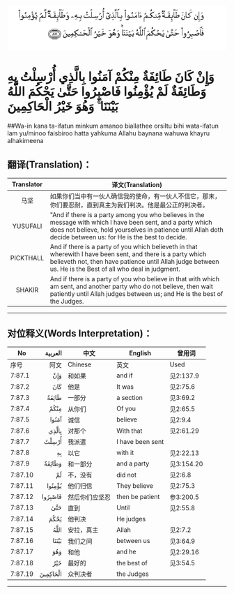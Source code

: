 ![007:087](images/007_087.gif)

# وَإِنْ كَانَ طَائِفَةٌ مِنْكُمْ آمَنُوا بِالَّذِي أُرْسِلْتُ بِهِ وَطَائِفَةٌ لَمْ يُؤْمِنُوا فَاصْبِرُوا حَتَّىٰ يَحْكُمَ اللَّهُ بَيْنَنَا ۚ وَهُوَ خَيْرُ الْحَاكِمِينَ 

##Wa-in kana ta-ifatun minkum amanoo biallathee orsiltu bihi wata-ifatun lam yu/minoo faisbiroo hatta yahkuma Allahu baynana wahuwa khayru alhakimeena 

## 翻译(Translation)：

| Translator | 译文(Translation)                                            |
| :--------: | ------------------------------------------------------------ |
|    马坚    | 如果你们当中有一伙人确信我的使命，有一伙人不信它，那末，你们要忍耐，直到真主为我们判决。他是最公正的判决者。 |
|  YUSUFALI  | "And if there is a party among you who believes in the message with which I have been sent, and a party which does not believe, hold yourselves in patience until Allah doth decide between us: for He is the best to decide. |
| PICKTHALL  | And if there is a party of you which believeth in that wherewith I have been sent, and there is a party which believeth not, then have patience until Allah judge between us. He is the Best of all who deal in judgment. |
|   SHAKIR   | And if there is a party of you who believe in that with which am sent, and another party who do not believe, then wait patiently until Allah judges between us; and He is the best of the Judges. |

---

## 对位释义(Words Interpretation)：

| No   | العربية | 中文    | English | 曾用词 |
| ---- | ------: | ------- | ------- | ------ |
| 序号 |    阿文 | Chinese | 英文    | Used   |
| 7:87.1  | وَإِنْ      | 和如果         | and if           | 见2:137.9  |
| 7:87.2  | كَانَ      | 他是           | It was           | 见2:75.6   |
| 7:87.3  | طَائِفَةٌ    | 一部分         | a section        | 见3:69.2   |
| 7:87.4  | مِنْكُمْ     | 从你们         | Of you           | 见2:65.5   |
| 7:87.5  | آمَنُوا    | 诚信           | believe          | 见2:9.4    |
| 7:87.6  | بِالَّذِي    | 对那个         | With that        | 见2:61.29  |
| 7:87.7  | أُرْسِلْتُ    | 我派遣         | I have been sent |            |
| 7:87.8  | بِهِ       | 以它           | with it          | 见2:22.13  |
| 7:87.9  | وَطَائِفَةٌ   | 和一部分       | and a party      | 见3:154.20 |
| 7:87.10 | لَمْ       | 不，没有       | did not          | 见2:6.8    |
| 7:87.11 | يُؤْمِنُوا   | 他们归信       | They believe     | 见2:75.3   |
| 7:87.12 | فَاصْبِرُوا  | 然后你们应坚忍 | then be patient  | 参3:200.5  |
| 7:87.13 | حَتَّىٰ      | 直到           | Until            | 见2:55.8   |
| 7:87.14 | يَحْكُمَ     | 他判决         | He judges        |            |
| 7:87.15 | اللَّهُ     | 安拉，真主     | Allah            | 见2:7.2    |
| 7:87.16 | بَيْنَنَا    | 我们之间       | between us       | 见3:64.9   |
| 7:87.17 | وَهُوَ      | 和他           | and he           | 见2:29.16  |
| 7:87.18 | خَيْرُ      | 最好的         | the best of      | 见3:54.5   |
| 7:87.19 | الْحَاكِمِينَ | 众判决者       | the Judges       |            |

---